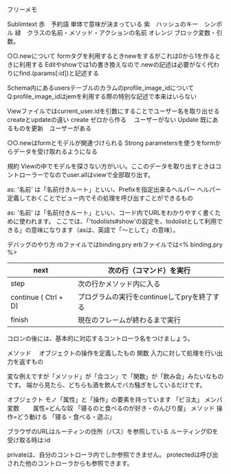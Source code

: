 フリーメモ

Sublimtext
赤　予約語 	単体で意味が決まっている
紫　ハッシュのキー　シンボル
緑　クラスの名前・メソッド・アクションの名前
オレンジ	ブロック変数・引数。

○○.newについて	formタグを利用するときnewをするがこれは0から1を作るときに利用する
Editやshowでは1の書き換えなので.newの記述は必要がなく代わりにfind.(params[:id])と記述する

Schema内にあるusersテーブルのカラムのprofile_image_idについて　Q:profile_image_idはjemを利用する際の特別な記述で本来はいらない

Viewファイルではcurrent_user.idを引数にすることでユーザー名を取り出せる
createとupdateの違い
create	ゼロから作る　		ユーザーがない
Update	既にあるものを更新　ユーザーがある

○○.newはformとモデルが関連づけられる
Strong parametersを使うをformからデータを受け取れるようになる

規約
Viewの中でモデルを探さない方がいい。ここのデータを取り出すときはコントローラーでなのでuser.allはviewで全部取り出す。

as: '名前' は「名前付きルート」といい、Prefixを指定出来るヘルパー
ヘルパー		定義しておくことでビュー内でその処理を呼び出すことができるもの

as: '名前' は「名前付きルート」といい、コード内でURLをわかりやすく書くために使われます。
ここでは、「'todolists#show'の設定を、todolistとして利用できる」の意味になります（asは、英語で「～として」の意味）。

デバッグのやり方
rbファイルではbinding.pry
erbファイルでは<% binding.pry %>

|  next | 次の行（コマンド）を実行 |
|-----|-----|
|  step | 次の行かメソッド内に入る |
|  continue ( Ctrl + D) | プログラムの実行をcontinueしてpryを終了する |
|  finish | 現在のフレームが終わるまで実行 |

コロンの後には、基本的に対応するコントローラ名をつけましょう。

メソッド　		オブジェクトの操作を定義したもの
関数			入力に対して処理を行い出力を返すもの

変な例えですが「メソッド」が「合コン」で「関数」が「飲み会」みたいなものです。
端から見たら、どちらも酒を飲んでバカ騒ぎをしているだけです。

オブジェクト	モノ「属性」と「操作」の要素を持っています	「ピヨ太」
メンバ変数　　  属性=どんな奴							「寝るのと食べるのが好き・のんびり屋」
メソッド		操作=どう動ける						「寝る・食べる・遊ぶ」

ブラウザのURLはルーティンの住所（パス）を参照している
ルーティングIDを受け取る時は:id

privateは、自分のコントローラ内でしか参照できません。
protectedは呼び出された他のコントローラからも参照できます。

